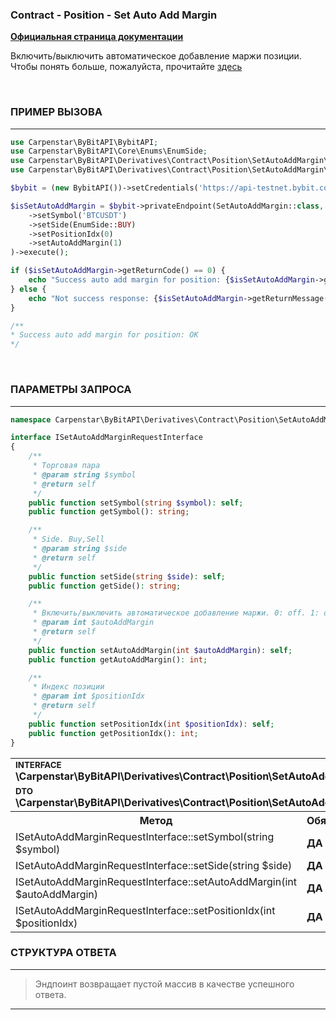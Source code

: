 ### Contract - Position - Set Auto Add Margin
<b>[Официальная страница документации](https://bybit-exchange.github.io/docs/derivatives/contract/auto-margin)</b>
<p>Включить/выключить автоматическое добавление маржи позиции. Чтобы понять больше, пожалуйста, прочитайте <a href="https://www.bybit.com/en-US/help-center/s/article/Introduction-to-Auto-Margin-Replenishment-USDT-Contract" target="_blank">здесь</a></p>

<br />

<h3 align="left" width="100%"><b>ПРИМЕР ВЫЗОВА</b></h3>

---

```php
use Carpenstar\ByBitAPI\BybitAPI;
use Carpenstar\ByBitAPI\Core\Enums\EnumSide;
use Carpenstar\ByBitAPI\Derivatives\Contract\Position\SetAutoAddMargin\Request\SetAutoAddMarginRequest;
use Carpenstar\ByBitAPI\Derivatives\Contract\Position\SetAutoAddMargin\SetAutoAddMargin;

$bybit = (new BybitAPI())->setCredentials('https://api-testnet.bybit.com', 'apiKey', 'apiSecret');

$isSetAutoAddMargin = $bybit->privateEndpoint(SetAutoAddMargin::class, (new SetAutoAddMarginRequest())
    ->setSymbol('BTCUSDT')
    ->setSide(EnumSide::BUY)
    ->setPositionIdx(0)
    ->setAutoAddMargin(1)
)->execute();

if ($isSetAutoAddMargin->getReturnCode() == 0) {
    echo "Success auto add margin for position: {$isSetAutoAddMargin->getReturnMessage()}\n";
} else {
    echo "Not success response: {$isSetAutoAddMargin->getReturnMessage()}\n";
}

/**
* Success auto add margin for position: OK
*/
````

<br />

<h3 align="left" width="100%"><b>ПАРАМЕТРЫ ЗАПРОСА</b></h3>

---

```php
namespace Carpenstar\ByBitAPI\Derivatives\Contract\Position\SetAutoAddMargin\Interfaces;

interface ISetAutoAddMarginRequestInterface
{
    /**
     * Торговая пара
     * @param string $symbol
     * @return self
     */
    public function setSymbol(string $symbol): self;
    public function getSymbol(): string;

    /**
     * Side. Buy,Sell
     * @param string $side
     * @return self
     */
    public function setSide(string $side): self;
    public function getSide(): string;

    /**
     * Включить/выключить автоматическое добавление маржи. 0: off. 1: on
     * @param int $autoAddMargin
     * @return self
     */
    public function setAutoAddMargin(int $autoAddMargin): self;
    public function getAutoAddMargin(): int;

    /**
     * Индекс позиции
     * @param int $positionIdx
     * @return self
     */
    public function setPositionIdx(int $positionIdx): self;
    public function getPositionIdx(): int;
}
```

<table style="width: 100%">
   <tr>
     <td colspan="3" style="text-align: left">
        <sup><b>INTERFACE</b></sup> <br />
       <b>\Carpenstar\ByBitAPI\Derivatives\Contract\Position\SetAutoAddMargin\Interfaces\ISetAutoAddMarginRequestInterface::class</b>
     </td>
   </tr>
   <tr>
     <td colspan="3" style="text-align: left">
        <sup><b>DTO</b></sup> <br />
       <b>\Carpenstar\ByBitAPI\Derivatives\Contract\Position\SetAutoAddMargin\Request\SetAutoAddMarginRequest::class</b>
     </td>
   </tr>
   <tr>
     <th style="width: 45%; text-align: center">Метод</th>
     <th style="width: 5%; text-align: center">Обязательно</th>
     <th style="width: 50%; text-align: center">Описание</th>
   </tr>
   <tr>
     <td>ISetAutoAddMarginRequestInterface::setSymbol(string $symbol)</td>
     <td><b>ДА</b></td>
     <td>Торговая пара</td>
   </tr>
   <tr>
     <td>ISetAutoAddMarginRequestInterface::setSide(string $side)</td>
     <td><b>ДА</b></td>
     <td> Side. Buy,Sell </td>
   </tr>
   <tr>
     <td>ISetAutoAddMarginRequestInterface::setAutoAddMargin(int $autoAddMargin)</td>
     <td><b>ДА</b></td>
     <td> Включить/выключить автоматическое добавление маржи. 0: off. 1: on </td>
   </tr>
   <tr>
     <td>ISetAutoAddMarginRequestInterface::setPositionIdx(int $positionIdx)</td>
     <td><b>ДА</b></td>
     <td> Индекс позиции </td>
   </tr>
</table>

<h3 align="left" width="100%"><b>СТРУКТУРА ОТВЕТА</b></h3>

---

> Эндпоинт возвращает пустой массив в качестве успешного ответа.

---